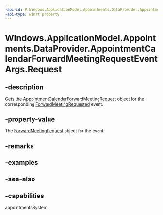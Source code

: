 ```yaml
---
-api-id: P:Windows.ApplicationModel.Appointments.DataProvider.AppointmentCalendarForwardMeetingRequestEventArgs.Request
-api-type: winrt property
---
```


<!-- Property syntax
public Windows.ApplicationModel.Appointments.DataProvider.AppointmentCalendarForwardMeetingRequest Request { get; }
-->

# Windows.ApplicationModel.Appointments.DataProvider.AppointmentCalendarForwardMeetingRequestEventArgs.Request

## -description
Gets the [AppointmentCalendarForwardMeetingRequest](appointmentcalendarforwardmeetingrequest.md) object for the corresponding [ForwardMeetingRequested](appointmentdataproviderconnection_forwardmeetingrequested.md) event.

## -property-value
The [ForwardMeetingRequest](appointmentcalendarforwardmeetingrequest.md) object for the event.

## -remarks

## -examples

## -see-also

## -capabilities
appointmentsSystem
